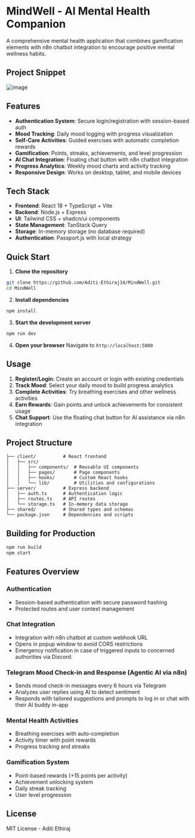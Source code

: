 # MindWell - AI Mental Health Companion

A comprehensive mental health application that combines gamification elements with n8n chatbot integration to encourage positive mental wellness habits.

## Project Snippet
![image](https://github.com/user-attachments/assets/679932dc-e444-4f11-9dfd-91bd4c037fd4)

## Features

- **Authentication System**: Secure login/registration with session-based auth
- **Mood Tracking**: Daily mood logging with progress visualization  
- **Self-Care Activities**: Guided exercises with automatic completion rewards
- **Gamification**: Points, streaks, achievements, and level progression
- **AI Chat Integration**: Floating chat button with n8n chatbot integration
- **Progress Analytics**: Weekly mood charts and activity tracking
- **Responsive Design**: Works on desktop, tablet, and mobile devices

## Tech Stack

- **Frontend**: React 18 + TypeScript + Vite
- **Backend**: Node.js + Express
- **UI**: Tailwind CSS + shadcn/ui components
- **State Management**: TanStack Query
- **Storage**: In-memory storage (no database required)
- **Authentication**: Passport.js with local strategy

## Quick Start

1. **Clone the repository**
```bash
git clone https://github.com/Aditi-Ethiraj14/MindWell.git
cd MindWell
```

2. **Install dependencies**
```bash
npm install
```

3. **Start the development server**
```bash
npm run dev
```

4. **Open your browser** 
Navigate to `http://localhost:5000`

## Usage

1. **Register/Login**: Create an account or login with existing credentials
2. **Track Mood**: Select your daily mood to build progress analytics
3. **Complete Activities**: Try breathing exercises and other wellness activities
4. **Earn Rewards**: Gain points and unlock achievements for consistent usage
5. **Chat Support**: Use the floating chat button for AI assistance via n8n integration

## Project Structure

```
├── client/          # React frontend
│   ├── src/
│   │   ├── components/  # Reusable UI components
│   │   ├── pages/       # Page components
│   │   ├── hooks/       # Custom React hooks
│   │   └── lib/         # Utilities and configurations
├── server/          # Express backend
│   ├── auth.ts      # Authentication logic
│   ├── routes.ts    # API routes
│   └── storage.ts   # In-memory data storage
├── shared/          # Shared types and schemas
└── package.json     # Dependencies and scripts
```

## Building for Production

```bash
npm run build
npm start
```

## Features Overview

### Authentication
- Session-based authentication with secure password hashing
- Protected routes and user context management

### Chat Integration
- Integration with n8n chatbot at custom webhook URL
- Opens in popup window to avoid CORS restrictions
- Emergency notification in case of triggered inputs to concerned authorities via Discord.

### Telegram Mood Check-in and Response (Agentic AI via n8n)
- Sends mood check-in messages every 6 hours via Telegram
- Analyzes user replies using AI to detect sentiment
- Responds with tailored suggestions and prompts to log in or chat with their AI buddy in-app

### Mental Health Activities
- Breathing exercises with auto-completion
- Activity timer with point rewards
- Progress tracking and streaks

### Gamification System
- Point-based rewards (+15 points per activity)
- Achievement unlocking system
- Daily streak tracking
- User level progression


## License

MIT License - Aditi Ethiraj
